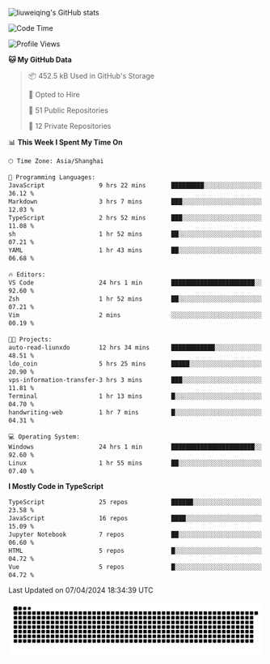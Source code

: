 ![liuweiqing's GitHub stats](https://github-readme-stats.vercel.app/api?username=14790897&show_icons=true&locale=cn&include_all_commits=true&count_private=true)

<!--START_SECTION:waka-->
![Code Time](http://img.shields.io/badge/Code%20Time-947%20hrs%206%20mins-blue)

![Profile Views](http://img.shields.io/badge/Profile%20Views-25-blue)

**🐱 My GitHub Data** 

> 📦 452.5 kB Used in GitHub's Storage 
 > 
> 💼 Opted to Hire
 > 
> 📜 51 Public Repositories 
 > 
> 🔑 12 Private Repositories 
 > 
📊 **This Week I Spent My Time On** 

```text
🕑︎ Time Zone: Asia/Shanghai

💬 Programming Languages: 
JavaScript               9 hrs 22 mins       █████████░░░░░░░░░░░░░░░░   36.12 % 
Markdown                 3 hrs 7 mins        ███░░░░░░░░░░░░░░░░░░░░░░   12.03 % 
TypeScript               2 hrs 52 mins       ███░░░░░░░░░░░░░░░░░░░░░░   11.08 % 
sh                       1 hr 52 mins        ██░░░░░░░░░░░░░░░░░░░░░░░   07.21 % 
YAML                     1 hr 43 mins        ██░░░░░░░░░░░░░░░░░░░░░░░   06.68 % 

🔥 Editors: 
VS Code                  24 hrs 1 min        ███████████████████████░░   92.60 % 
Zsh                      1 hr 52 mins        ██░░░░░░░░░░░░░░░░░░░░░░░   07.21 % 
Vim                      2 mins              ░░░░░░░░░░░░░░░░░░░░░░░░░   00.19 % 

🐱‍💻 Projects: 
auto-read-liunxdo        12 hrs 34 mins      ████████████░░░░░░░░░░░░░   48.51 % 
ldo_coin                 5 hrs 25 mins       █████░░░░░░░░░░░░░░░░░░░░   20.90 % 
vps-information-transfer-3 hrs 3 mins        ███░░░░░░░░░░░░░░░░░░░░░░   11.81 % 
Terminal                 1 hr 13 mins        █░░░░░░░░░░░░░░░░░░░░░░░░   04.70 % 
handwriting-web          1 hr 7 mins         █░░░░░░░░░░░░░░░░░░░░░░░░   04.31 % 

💻 Operating System: 
Windows                  24 hrs 1 min        ███████████████████████░░   92.60 % 
Linux                    1 hr 55 mins        ██░░░░░░░░░░░░░░░░░░░░░░░   07.40 % 
```

**I Mostly Code in TypeScript** 

```text
TypeScript               25 repos            ██████░░░░░░░░░░░░░░░░░░░   23.58 % 
JavaScript               16 repos            ████░░░░░░░░░░░░░░░░░░░░░   15.09 % 
Jupyter Notebook         7 repos             ██░░░░░░░░░░░░░░░░░░░░░░░   06.60 % 
HTML                     5 repos             █░░░░░░░░░░░░░░░░░░░░░░░░   04.72 % 
Vue                      5 repos             █░░░░░░░░░░░░░░░░░░░░░░░░   04.72 % 
```




 Last Updated on 07/04/2024 18:34:39 UTC
<!--END_SECTION:waka-->

<picture>
  <source media="(prefers-color-scheme: dark)" srcset="https://raw.githubusercontent.com/14790897/14790897/output/github-contribution-grid-snake-dark.svg" />
  <source media="(prefers-color-scheme: light)" srcset="https://raw.githubusercontent.com/14790897/14790897/output/github-contribution-grid-snake.svg" />
  <img alt="github-snake" src="https://raw.githubusercontent.com/14790897/14790897/output/github-contribution-grid-snake.svg" />
</picture>
